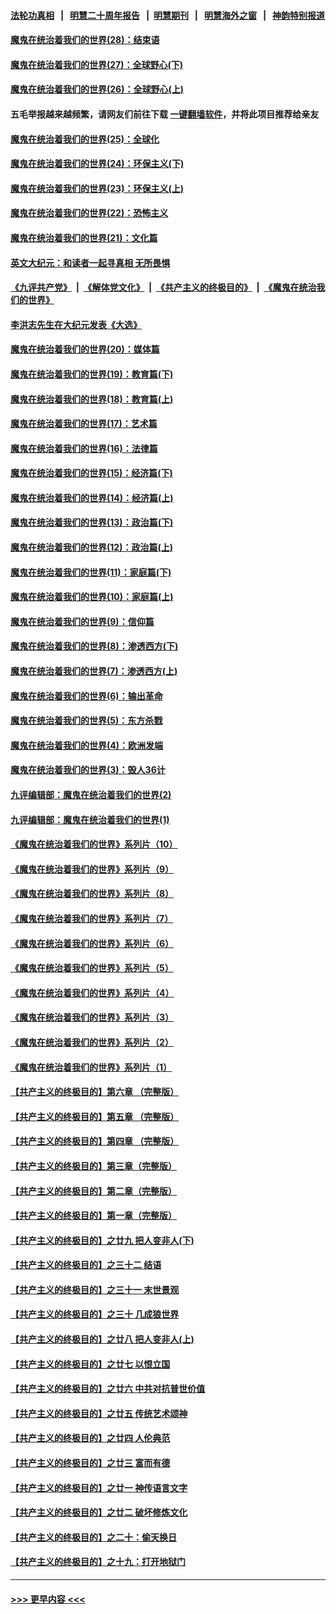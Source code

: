 #### [法轮功真相](https://github.com/gfw-breaker/truth/blob/master/README.md?t=0) &nbsp;&nbsp;|&nbsp;&nbsp; [明慧二十周年报告](https://github.com/gfw-breaker/mh-reports/blob/master/README.md?t=0) &nbsp;&nbsp;|&nbsp;&nbsp;[明慧期刊](https://github.com/gfw-breaker/mh-qikan) &nbsp;&nbsp;|&nbsp;&nbsp; [明慧海外之窗](https://github.com/gfw-breaker/mh-news/blob/master/README.md?t=0) &nbsp;&nbsp;|&nbsp;&nbsp; [神韵特别报道](https://github.com/gfw-breaker/mh-news/blob/master/shenyun.md?t=0)
#### [魔鬼在统治着我们的世界(28)：结束语](../pages/nsc422/n10936246.md?t=06212201) 
#### [魔鬼在统治着我们的世界(27)：全球野心(下)](../pages/nsc422/n10928319.md?t=06212201) 
#### [魔鬼在统治着我们的世界(26)：全球野心(上)](../pages/nsc422/n10900318.md?t=06212201) 
#### 五毛举报越来越频繁，请网友们前往下载 [一键翻墙软件](https://github.com/gfw-breaker/ssr-accounts)，并将此项目推荐给亲友
#### [魔鬼在统治着我们的世界(25)：全球化](../pages/nsc422/n10788205.md?t=06212201) 
#### [魔鬼在统治着我们的世界(24)：环保主义(下)](../pages/nsc422/n10695307.md?t=06212201) 
#### [魔鬼在统治着我们的世界(23)：环保主义(上)](../pages/nsc422/n10688613.md?t=06212201) 
#### [魔鬼在统治着我们的世界(22)：恐怖主义](../pages/nsc422/n10614727.md?t=06212201) 
#### [魔鬼在统治着我们的世界(21)：文化篇](../pages/nsc422/n10597706.md?t=06212201) 
#### [英文大纪元：和读者一起寻真相 无所畏惧](../pages/nsc422/n12542027.md?t=06212201) 
#### [《九评共产党》](https://github.com/begood0513/9ping.md/blob/master/README.md) &nbsp;|&nbsp; [《解体党文化》](../../../../jtdwh.md/blob/master/README.md)  &nbsp;|&nbsp; [《共产主义的终极目的》](../../../../gczydzjmd.md/blob/master/README.md) &nbsp;|&nbsp; [《魔鬼在统治我们的世界》](../../../../mgztzwmdsj.md/blob/master/README.md) 
#### [李洪志先生在大纪元发表《大选》](../pages/nsc422/n12534746.md?t=06212201) 
#### [魔鬼在统治着我们的世界(20)：媒体篇](../pages/nsc422/n10586579.md?t=06212201) 
#### [魔鬼在统治着我们的世界(19)：教育篇(下)](../pages/nsc422/n10564808.md?t=06212201) 
#### [魔鬼在统治着我们的世界(18)：教育篇(上)](../pages/nsc422/n10526970.md?t=06212201) 
#### [魔鬼在统治着我们的世界(17)：艺术篇](../pages/nsc422/n10499093.md?t=06212201) 
#### [魔鬼在统治着我们的世界(16)：法律篇](../pages/nsc422/n10485969.md?t=06212201) 
#### [魔鬼在统治着我们的世界(15)：经济篇(下)](../pages/nsc422/n10469975.md?t=06212201) 
#### [魔鬼在统治着我们的世界(14)：经济篇(上)](../pages/nsc422/n10457370.md?t=06212201) 
#### [魔鬼在统治着我们的世界(13)：政治篇(下)](../pages/nsc422/n10448270.md?t=06212201) 
#### [魔鬼在统治着我们的世界(12)：政治篇(上)](../pages/nsc422/n10444576.md?t=06212201) 
#### [魔鬼在统治着我们的世界(11)：家庭篇(下)](../pages/nsc422/n10440961.md?t=06212201) 
#### [魔鬼在统治着我们的世界(10)：家庭篇(上)](../pages/nsc422/n10435448.md?t=06212201) 
#### [魔鬼在统治着我们的世界(9)：信仰篇](../pages/nsc422/n10432159.md?t=06212201) 
#### [魔鬼在统治着我们的世界(8)：渗透西方(下)](../pages/nsc422/n10429603.md?t=06212201) 
#### [魔鬼在统治着我们的世界(7)：渗透西方(上)](../pages/nsc422/n10426013.md?t=06212201) 
#### [魔鬼在统治着我们的世界(6)：输出革命](../pages/nsc422/n10421536.md?t=06212201) 
#### [魔鬼在统治着我们的世界(5)：东方杀戮](../pages/nsc422/n10417707.md?t=06212201) 
#### [魔鬼在统治着我们的世界(4)：欧洲发端](../pages/nsc422/n10414890.md?t=06212201) 
#### [魔鬼在统治着我们的世界(3)：毁人36计](../pages/nsc422/n10411583.md?t=06212201) 
#### [九评编辑部：魔鬼在统治着我们的世界(2)](../pages/nsc422/n10410036.md?t=06212201) 
#### [九评编辑部：魔鬼在统治着我们的世界(1)](../pages/nsc422/n10406825.md?t=06212201) 
#### [《魔鬼在统治着我们的世界》系列片（10）](../pages/nsc422/n12292670.md?t=06212201) 
#### [《魔鬼在统治着我们的世界》系列片（9）](../pages/nsc422/n12290859.md?t=06212201) 
#### [《魔鬼在统治着我们的世界》系列片（8）](../pages/nsc422/n12287445.md?t=06212201) 
#### [《魔鬼在统治着我们的世界》系列片（7）](../pages/nsc422/n12283425.md?t=06212201) 
#### [《魔鬼在统治着我们的世界》系列片（6）](../pages/nsc422/n12282314.md?t=06212201) 
#### [《魔鬼在统治着我们的世界》系列片（5）](../pages/nsc422/n12281419.md?t=06212201) 
#### [《魔鬼在统治着我们的世界》系列片（4）](../pages/nsc422/n12274024.md?t=06212201) 
#### [《魔鬼在统治着我们的世界》系列片（3）](../pages/nsc422/n12271322.md?t=06212201) 
#### [《魔鬼在统治着我们的世界》系列片（2）](../pages/nsc422/n12269049.md?t=06212201) 
#### [《魔鬼在统治着我们的世界》系列片（1）](../pages/nsc422/n12267575.md?t=06212201) 
#### [【共产主义的终极目的】第六章 （完整版）](../pages/nsc422/n11428913.md?t=06212201) 
#### [【共产主义的终极目的】第五章 （完整版）](../pages/nsc422/n11428912.md?t=06212201) 
#### [【共产主义的终极目的】第四章 （完整版）](../pages/nsc422/n11428907.md?t=06212201) 
#### [【共产主义的终极目的】第三章（完整版）](../pages/nsc422/n11428848.md?t=06212201) 
#### [【共产主义的终极目的】第二章（完整版）](../pages/nsc422/n11428831.md?t=06212201) 
#### [【共产主义的终极目的】第一章（完整版）](../pages/nsc422/n11417651.md?t=06212201) 
#### [【共产主义的终极目的】之廿九 把人变非人(下)](../pages/nsc422/n11344140.md?t=06212201) 
#### [【共产主义的终极目的】之三十二 结语](../pages/nsc422/n11360535.md?t=06212201) 
#### [【共产主义的终极目的】之三十一 末世景观](../pages/nsc422/n11351129.md?t=06212201) 
#### [【共产主义的终极目的】之三十 几成狼世界](../pages/nsc422/n11348280.md?t=06212201) 
#### [【共产主义的终极目的】之廿八 把人变非人(上)](../pages/nsc422/n11340492.md?t=06212201) 
#### [【共产主义的终极目的】之廿七 以恨立国](../pages/nsc422/n11336944.md?t=06212201) 
#### [【共产主义的终极目的】之廿六 中共对抗普世价值](../pages/nsc422/n11324785.md?t=06212201) 
#### [【共产主义的终极目的】之廿五 传统艺术颂神](../pages/nsc422/n11296396.md?t=06212201) 
#### [【共产主义的终极目的】之廿四 人伦典范](../pages/nsc422/n11296397.md?t=06212201) 
#### [【共产主义的终极目的】之廿三 富而有德](../pages/nsc422/n11283598.md?t=06212201) 
#### [【共产主义的终极目的】之廿一 神传语言文字](../pages/nsc422/n11263265.md?t=06212201) 
#### [【共产主义的终极目的】之廿二 破坏修炼文化](../pages/nsc422/n11245728.md?t=06212201) 
#### [【共产主义的终极目的】之二十：偷天换日](../pages/nsc422/n11238846.md?t=06212201) 
#### [【共产主义的终极目的】之十九：打开地狱门](../pages/nsc422/n11206376.md?t=06212201) 

----
#### [ >>> 更早内容 <<< ](../indexes/nsc422-earlier.md)
